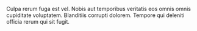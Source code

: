 Culpa rerum fuga est vel. Nobis aut temporibus veritatis eos omnis omnis cupiditate voluptatem. Blanditiis corrupti dolorem. Tempore qui deleniti officia rerum qui sit fugit.